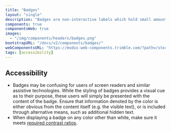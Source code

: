 ```yaml
---
title: "Badges"
layout: "single"
description: "Badges are non-interactive labels which hold small amounts of information."
components: true
componentsWeb: true
images:
  - "/img/components/headers/badges.png"
bootstrapURL: "/docs/v2/components/badges/"
webComponentsURL: "https://modus-web-components.trimble.com/?path=/story/components-badge--default"
tags: [accessibility]
---
```


## Accessibility

- Badges may be confusing for users of screen readers and similar assistive technologies. While the styling of badges provides a visual cue as to their purpose, these users will simply be presented with the content of the badge. Ensure that information denoted by the color is either obvious from the content itself (e.g. the visible text), or is included through alternative means, such as additional hidden text.
- When displaying a badge on any color other than white, make sure it meets [required contrast ratios](/foundations/accessibility/).

